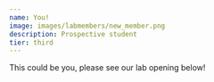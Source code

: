 ```yaml
---
name: You!
image: images/labmembers/new_member.png
description: Prospective student
tier: third
---
```


This could be you, please see our lab opening below!